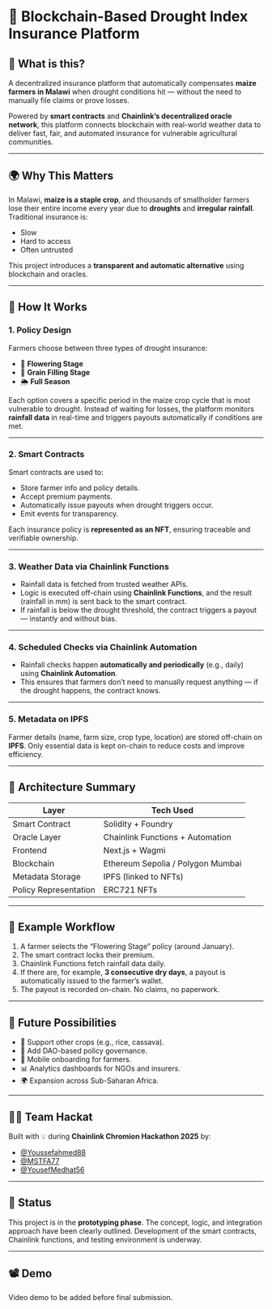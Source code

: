 # 🌾 Blockchain-Based Drought Index Insurance Platform

## 📌 What is this?

A decentralized insurance platform that automatically compensates **maize farmers in Malawi** when drought conditions hit — without the need to manually file claims or prove losses.

Powered by **smart contracts** and **Chainlink’s decentralized oracle network**, this platform connects blockchain with real-world weather data to deliver fast, fair, and automated insurance for vulnerable agricultural communities.

---

## 🌍 Why This Matters

In Malawi, **maize is a staple crop**, and thousands of smallholder farmers lose their entire income every year due to **droughts** and **irregular rainfall**. Traditional insurance is:
- Slow
- Hard to access
- Often untrusted

This project introduces a **transparent and automatic alternative** using blockchain and oracles.

---

## 🧠 How It Works

### 1. Policy Design
Farmers choose between three types of drought insurance:
- 🌼 **Flowering Stage**
- 🌽 **Grain Filling Stage**
- 🌦️ **Full Season**

Each option covers a specific period in the maize crop cycle that is most vulnerable to drought. Instead of waiting for losses, the platform monitors **rainfall data** in real-time and triggers payouts automatically if conditions are met.

---

### 2. Smart Contracts
Smart contracts are used to:
- Store farmer info and policy details.
- Accept premium payments.
- Automatically issue payouts when drought triggers occur.
- Emit events for transparency.

Each insurance policy is **represented as an NFT**, ensuring traceable and verifiable ownership.

---

### 3. Weather Data via Chainlink Functions
- Rainfall data is fetched from trusted weather APIs.
- Logic is executed off-chain using **Chainlink Functions**, and the result (rainfall in mm) is sent back to the smart contract.
- If rainfall is below the drought threshold, the contract triggers a payout — instantly and without bias.

---

### 4. Scheduled Checks via Chainlink Automation
- Rainfall checks happen **automatically and periodically** (e.g., daily) using **Chainlink Automation**.
- This ensures that farmers don’t need to manually request anything — if the drought happens, the contract knows.

---

### 5. Metadata on IPFS
Farmer details (name, farm size, crop type, location) are stored off-chain on **IPFS**.
Only essential data is kept on-chain to reduce costs and improve efficiency.

---

## 🔗 Architecture Summary

| Layer             | Tech Used                        |
|------------------|----------------------------------|
| Smart Contract    | Solidity + Foundry               |
| Oracle Layer      | Chainlink Functions + Automation |
| Frontend          | Next.js + Wagmi                  |
| Blockchain        | Ethereum Sepolia / Polygon Mumbai|
| Metadata Storage  | IPFS (linked to NFTs)            |
| Policy Representation | ERC721 NFTs                 |

---

## 🧩 Example Workflow

1. A farmer selects the “Flowering Stage” policy (around January).
2. The smart contract locks their premium.
3. Chainlink Functions fetch rainfall data daily.
4. If there are, for example, **3 consecutive dry days**, a payout is automatically issued to the farmer’s wallet.
5. The payout is recorded on-chain. No claims, no paperwork.

---

## 🔮 Future Possibilities

- 🌱 Support other crops (e.g., rice, cassava).
- 👥 Add DAO-based policy governance.
- 📱 Mobile onboarding for farmers.
- 📊 Analytics dashboards for NGOs and insurers.
- 🌍 Expansion across Sub-Saharan Africa.

---

## 🧑‍💻 Team Hackat

Built with 💡 during **Chainlink Chromion Hackathon 2025** by:

- [@Youssefahmed88](https://github.com/Youssefahmed88)
- [@MSTFA77](https://github.com/MSTFA77)
- [@YousefMedhat56](https://github.com/YousefMedhat56)

---

## 📎 Status

This project is in the **prototyping phase**. The concept, logic, and integration approach have been clearly outlined. Development of the smart contracts, Chainlink functions, and testing environment is underway.

---

## 📽️ Demo

Video demo to be added before final submission.
